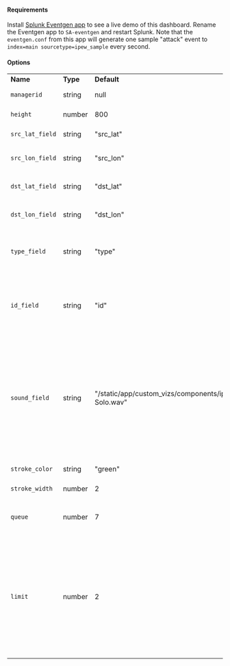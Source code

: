 <h4>Requirements</h4>
<p>
    Install <a href="https://splunkbase.splunk.com/app/1924/#/overview" target="_blank">Splunk Eventgen app</a> to see a live demo of this dashboard. Rename the Eventgen app to <code>SA-eventgen</code> and restart Splunk. Note that the <code>eventgen.conf</code> from this app will generate one sample "attack" event to <code>index=main sourcetype=ipew_sample</code> every second.
</p>
<h4>Options</h4>
<table class="table table-striped table-bordered">
    <tbody>
        <tr>
            <td>
            <b>Name</b>
            </td>
            <td>
            <b>Type</b>
            </td>
            <td>
            <b>Default</b>
            </td>
            <td>
            <b>Description</b>
            </td>
        </tr>
        <tr>
            <td>
            <code>managerid</code>
            </td>
            <td>string</td>
            <td>null</td>
            <td>The search manager bound to the chart.</td>
        </tr>
        <tr>
            <td>
            <code>height</code>
            </td>
            <td>number</td>
            <td>800</td>
            <td>The height of the panel.</td>
        </tr>
        <tr>
            <td>
            <code>src_lat_field</code>
            </td>
            <td>string</td>
            <td>"src_lat"</td>
            <td>The name of the source's latitude field.</td>
        </tr>
        <tr>
            <td>
            <code>src_lon_field</code>
            </td>
            <td>string</td>
            <td>"src_lon"</td>
            <td>The name of the source's longitude field.</td>
        </tr>
        <tr>
            <td>
            <code>dst_lat_field</code>
            </td>
            <td>string</td>
            <td>"dst_lat"</td>
            <td>The name of the destination's latitude field.</td>
        </tr>
        <tr>
            <td>
            <code>dst_lon_field</code>
            </td>
            <td>string</td>
            <td>"dst_lon"</td>
            <td>The name of the destination's longitude field.</td>
        </tr>
        <tr>
            <td>
            <code>type_field</code>
            </td>
            <td>string</td>
            <td>"type"</td>
            <td>The name of the type field. This is what is shown in the hover popup at the destination's circle.</td>
        </tr>
        <tr>
            <td>
            <code>id_field</code>
            </td>
            <td>string</td>
            <td>"id"</td>
            <td>The name of the id field. The id should be a unique value for each event. One way to achieve this is with <code>md5(_raw)</code> in the search query.</td>
        </tr>
        <tr>
            <td>
            <code>sound_field</code>
            </td>
            <td>string</td>
            <td>"/static/app/custom_vizs/components/ipew/Blaster-Solo.wav"</td>
            <td>The relative web URL to the sound effect. Setting the value to <code>null</code> will disable the sound effect. This app provides the following files: <code>B5-interceptor1.wav</code>, <code>Blaster-Solo.wav</code>, <code>pew.mp3</code>, <code>shot_sound.mp3</code>, <code>tng_torpedo_clean.mp3</code>, and <code>WarGames-KeyPress.wav</code>.</td>
        </tr>
        <tr>
            <td>
            <code>stroke_color</code>
            </td>
            <td>string</td>
            <td>"green"</td>
            <td>The color of the attack line.</td>
        </tr>
        <tr>
            <td>
            <code>stroke_width</code>
            </td>
            <td>number</td>
            <td>2</td>
            <td>The width of the attack line.</td>
        </tr>
        <tr>
            <td>
            <code>queue</code>
            </td>
            <td>number</td>
            <td>7</td>
            <td>The maximum number of attack lines that are drawn at a given time on the map.</td>
        </tr>
        <tr>
            <td>
            <code>limit</code>
            </td>
            <td>number</td>
            <td>2</td>
            <td>The maximum number of new lines that are drawn per refresh of the real-time data. If there are more new events than the <code>limit</code>, then the extra events are ignored. It doesn't make sense to have a <code>limit</code> greater than the <code>queue</code>. Also note that setting a <code>limit</code> too high will degrade drawning performances.</td>
        </tr>
    </tbody>
</table>
